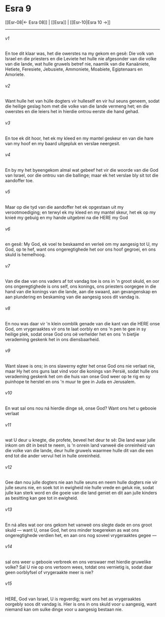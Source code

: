 # Esra 9

[[Esr-08|← Esra 08]] | [[Esra]] | [[Esr-10|Esra 10 →]]
***

###### v1
En toe dit klaar was, het die owerstes na my gekom en gesê: Die volk van Israel en die priesters en die Leviete het hulle nie afgesonder van die volke van die lande, wat hulle gruwels betref nie, naamlik van die Kanaäniete, Hetiete, Feresiete, Jebusiete, Ammoniete, Moabiete, Egiptenaars en Amoriete. 
###### v2
Want hulle het van húlle dogters vir hulleself en vir hul seuns geneem, sodat die heilige geslag hom met die volke van die lande vermeng het; en die owerstes en die leiers het in hierdie ontrou eerste die hand gehad. 
###### v3
En toe ek dit hoor, het ek my kleed en my mantel geskeur en van die hare van my hoof en my baard uitgepluk en verslae neergesit. 
###### v4
En by my het byeengekom almal wat gebeef het vir die woorde van die God van Israel, oor die ontrou van die ballinge; maar ek het verslae bly sit tot die aandoffer toe. 
###### v5
Maar op die tyd van die aandoffer het ek opgestaan uit my verootmoediging; en terwyl ek my kleed en my mantel skeur, het ek op my knieë my gebuig en my hande uitgebrei na die HERE my God 
###### v6
en gesê: My God, ek voel te beskaamd en verleë om my aangesig tot U, my God, op te hef, want ons ongeregtighede het oor ons hoof gegroei, en ons skuld is hemelhoog. 
###### v7
Van die dae van ons vaders af tot vandag toe is ons in 'n groot skuld, en oor ons ongeregtighede is ons self, ons konings, ons priesters oorgegee in die hand van die konings van die lande, aan die swaard, aan gevangenskap en aan plundering en beskaming van die aangesig soos dit vandag is. 
###### v8
En nou was daar vir 'n klein oomblik genade van die kant van die HERE onse God, om vrygeraaktes vir ons te laat oorbly en ons 'n pen te gee in sy heilige plek, sodat onse God ons oë verhelder het en ons 'n bietjie verademing geskenk het in ons diensbaarheid. 
###### v9
Want slawe is ons; in ons slawerny egter het onse God ons nie verlaat nie, maar Hy het ons guns laat vind voor die konings van Persië, sodat hulle ons verademing geskenk het om die huis van onse God weer op te rig en sy puinhope te herstel en ons 'n muur te gee in Juda en Jerusalem. 
###### v10
En wat sal ons nou ná hierdie dinge sê, onse God? Want ons het u gebooie verlaat 
###### v11
wat U deur u knegte, die profete, beveel het deur te sê: Die land waar julle inkom om dit in besit te neem, is 'n onrein land vanweë die onreinheid van die volke van die lande, deur hulle gruwels waarmee hulle dit van die een end tot die ander vervul het in hulle onreinheid. 
###### v12
Gee dan nou julle dogters nie aan hulle seuns en neem hulle dogters nie vir julle seuns nie, en soek tot in ewigheid nie hulle vrede en geluk nie, sodat julle kan sterk word en die goeie van die land geniet en dit aan julle kinders as besitting kan gee tot in ewigheid. 
###### v13
En ná alles wat oor ons gekom het vanweë ons slegte dade en ons groot skuld — want U, onse God, het ons minder toegereken as wat ons ongeregtighede verdien het, en aan ons nog soveel vrygeraaktes gegee — 
###### v14
sal ons weer u gebooie verbreek en ons verswaer met hierdie gruwelike volke? Sal U nie op ons vertoorn wees, totdat ons vernietig is, sodat daar geen oorblyfsel of vrygeraakte meer is nie? 
###### v15
HERE, God van Israel, U is regverdig; want ons het as vrygeraaktes oorgebly soos dit vandag is. Hier is ons in ons skuld voor u aangesig, want niemand kan om sulke dinge voor u aangesig bestaan nie. 

